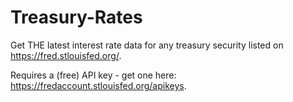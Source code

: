 # Treasury-Rates

Get THE latest interest rate data for any treasury security listed on https://fred.stlouisfed.org/.

Requires a (free) API key - get one here: https://fredaccount.stlouisfed.org/apikeys.
